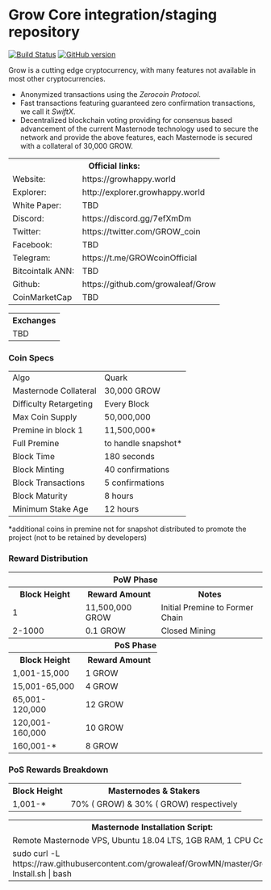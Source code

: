 Grow Core integration/staging repository
=====================================

[![Build Status](https://travis-ci.org/growaleaf/Grow.svg?branch=master)](https://travis-ci.org/growaleaf/Grow) [![GitHub version](https://img.shields.io/twitter/url/https://github.com/growaleaf/Grow.svg?style=social)](https://twitter.com/intent/tweet?text=Wow:&url=http%3A%2F%2Fgithub.com%2Fgrow%2Fgrow)

Grow is a cutting edge cryptocurrency, with many features not available in most other cryptocurrencies.
- Anonymized transactions using the _Zerocoin Protocol_.
- Fast transactions featuring guaranteed zero confirmation transactions, we call it _SwiftX_.
- Decentralized blockchain voting providing for consensus based advancement of the current Masternode
  technology used to secure the network and provide the above features, each Masternode is secured
  with a collateral of 30,000 GROW.

  
<table>
  <th colspan=2>Official links:</th>

<tr><td>Website:</td><td> https://growhappy.world</td></tr>
<tr><td>Explorer:</td><td> http://explorer.growhappy.world</td></tr>
<tr><td>White Paper:</td><td> TBD</td></tr>
<tr><td>Discord:</td><td> https://discord.gg/7efXmDm</td></tr>
<tr><td>Twitter:</td><td> https://twitter.com/GROW_coin</td></tr>
<tr><td>Facebook:</td><td> TBD</td></tr>
<tr><td>Telegram:</td><td>https://t.me/GROWcoinOfficial</td></tr>
<tr><td>Bitcointalk ANN:</td><td> TBD</td></tr>
<tr><td>Github:</td><td> https://github.com/growaleaf/Grow</td></tr>
<tr><td>CoinMarketCap</td><td>TBD</td></tr>
</table>

<table>
  <th colspan=2>Exchanges</th>

<tr><td>TBD</td></tr>
</table>



### Coin Specs
<table>
<tr><td>Algo</td><td>Quark</td></tr>
  <tr><td>Masternode Collateral</td><td>30,000 GROW</td></tr>
<tr><td>Difficulty Retargeting</td><td>Every Block</td></tr>
<tr><td>Max Coin Supply</td><td>50,000,000</td></tr>
<tr><td>Premine in block 1</td><td>11,500,000*</td></tr>
<tr><td>Full Premine</td><td>to handle snapshot*</td></tr>
  <tr><td>Block Time</td><td>180 seconds</td></tr>
  <tr><td>Block Minting</td><td>40 confirmations</td></tr>
  <tr><td>Block Transactions</td><td>5 confirmations</td></tr>
  <tr><td>Block Maturity</td><td>8 hours</td></tr>
  <tr><td>Minimum Stake Age</td><td>12 hours</td></tr>
</table>
*additional coins in premine not for snapshot distributed to promote the project (not to be retained by developers)

### Reward Distribution

<table>
<th colspan=4>PoW Phase</th>
<tr><th>Block Height</th><th>Reward Amount</th><th>Notes</th></tr>
<tr><td>1</td><td>11,500,000 GROW</td><td>Initial Premine to Former Chain</td></tr>
<tr><td>2-1000</td><td>0.1 GROW</td><td>Closed Mining</td></tr>
<tr><th colspan=4>PoS Phase</th></tr>
<tr><th>Block Height</th><th colspan=1>Reward Amount</th></tr>
<tr><td>1,001-15,000</td><td>1 GROW</td></tr>
  <tr><td>15,001-65,000</td><td>4 GROW</td></tr>
  <tr><td>65,001-120,000</td><td>12 GROW</td></tr>
    <tr><td>120,001-160,000</td><td>10 GROW</td></tr>
  <tr><td>160,001-*</td><td>8 GROW</td></tr>
</table>

### PoS Rewards Breakdown

<table>
<th>Block Height</th><th>Masternodes & Stakers</th>
<tr><td>1,001-*</td><td>70% ( GROW) & 30% ( GROW) respectively</td></tr>
</table>


<table>
  <th colspan=1>Masternode Installation Script:</th>
  <tr><td>Remote Masternode VPS, Ubuntu 18.04 LTS, 1GB RAM, 1 CPU Core </td></td>  
<tr><td>sudo curl -L https://raw.githubusercontent.com/growaleaf/GrowMN/master/GrowMN-Install.sh | bash</td></td>
</table>
